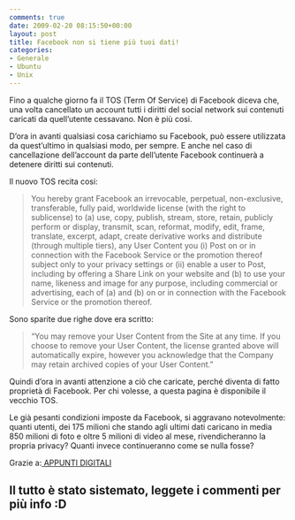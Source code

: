 ```yaml
---
comments: true
date: 2009-02-20 08:15:50+00:00
layout: post
title: Facebook non si tiene più tuoi dati!
categories:
- Generale
- Ubuntu
- Unix
---
```


Fino a qualche giorno fa il TOS (Term Of Service) di Facebook diceva che, una volta cancellato un account tutti i diritti del social network sui contenuti caricati da quell’utente cessavano. Non è più cosi.

D’ora in avanti qualsiasi cosa carichiamo su Facebook, può essere utilizzata da quest’ultimo in qualsiasi modo, per sempre. E anche nel caso di cancellazione dell’account da parte dell’utente Facebook continuerà a detenere diritti sui contenuti.

Il nuovo TOS recita cosi:


<blockquote>You hereby grant Facebook an irrevocable, perpetual, non-exclusive, transferable, fully paid, worldwide license (with the right to sublicense) to (a) use, copy, publish, stream, store, retain, publicly perform or display, transmit, scan, reformat, modify, edit, frame, translate, excerpt, adapt, create derivative works and distribute (through multiple tiers), any User Content you (i) Post on or in connection with the Facebook Service or the promotion thereof subject only to your privacy settings or (ii) enable a user to Post, including by offering a Share Link on your website and (b) to use your name, likeness and image for any purpose, including commercial or advertising, each of (a) and (b) on or in connection with the Facebook Service or the promotion thereof.</blockquote>


Sono sparite due righe dove era scritto:


<blockquote>“You may remove your User Content from the Site at any time. If you choose to remove your User Content, the license granted above will automatically expire, however you acknowledge that the Company may retain archived copies of your User Content.”</blockquote>


Quindi d’ora in avanti attenzione a ciò che caricate, perché diventa di fatto proprietà di Facebook. Per chi volesse, a questa pagina è disponibile il vecchio TOS.

Le già pesanti condizioni imposte da Facebook, si aggravano notevolmente: quanti utenti, dei 175 milioni che stando agli ultimi dati caricano in media 850 milioni di foto e oltre 5 milioni di video al mese, rivendicheranno la propria privacy? Quanti invece continueranno come se nulla fosse?

Grazie a:[ APPUNTI DIGITALI](http://www.appuntidigitali.it/3287/anche-dopo-la-cancellazione-i-contenuti-caricati-su-facebook-resteranno-a-facebook/)


## **Il tutto è stato sistemato, leggete i commenti per più info :D**
